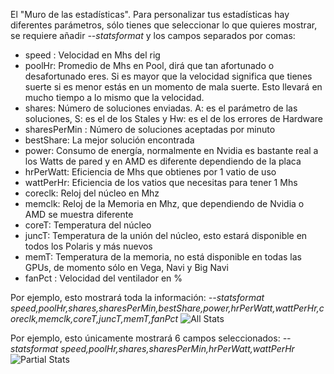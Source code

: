 El "Muro de las estadísticas". Para personalizar tus estadísticas hay diferentes parámetros, sólo tienes que seleccionar lo que quieres mostrar, se requiere añadir _--statsformat_ y los campos separados por comas:

* speed : Velocidad en Mhs del rig
* poolHr: Promedio de Mhs en Pool, dirá que tan afortunado o desafortunado eres. Si es mayor que la velocidad significa que tienes suerte si es menor estás en un momento de mala suerte. Esto llevará en mucho tiempo a lo mismo que la velocidad.
* shares: Número de soluciones enviadas. A: es el parámetro de las soluciones, S: es el de los Stales y Hw: es el de los errores de Hardware
* sharesPerMin : Número de soluciones aceptadas por minuto
* bestShare: La mejor solución encontrada
* power: Consumo de energía, normalmente en Nvidia es bastante real a los Watts de pared y en AMD es diferente dependiendo de la placa
* hrPerWatt: Eficiencia de Mhs que obtienes por 1 vatio de uso
* wattPerHr: Eficiencia de los vatios que necesitas para tener 1 Mhs
* coreclk: Reloj del núcleo en Mhz 
* memclk: Reloj de la Memoria en Mhz, que dependiendo de Nvidia o AMD se muestra diferente
* coreT: Temperatura del núcleo
* juncT: Temperatura de la unión del núcleo, esto estará disponible en todos los Polaris y más nuevos
* memT: Temperatura de la memoria, no está disponible en todas las GPUs, de momento sólo en Vega, Navi y Big Navi
* fanPct : Velocidad del ventilador en %


Por ejemplo, esto mostrará toda la información:
_--statsformat speed,poolHr,shares,sharesPerMin,bestShare,power,hrPerWatt,wattPerHr,coreclk,memclk,coreT,juncT,memT,fanPct_
![All Stats](https://i.ibb.co/g3q5R0X/allstats.jpg)


Por ejemplo, esto únicamente mostrará 6 campos seleccionados:
_--statsformat speed,poolHr,shares,sharesPerMin,hrPerWatt,wattPerHr_
![Partial Stats](https://i.ibb.co/zH5bjGB/parcialstats.jpg)
